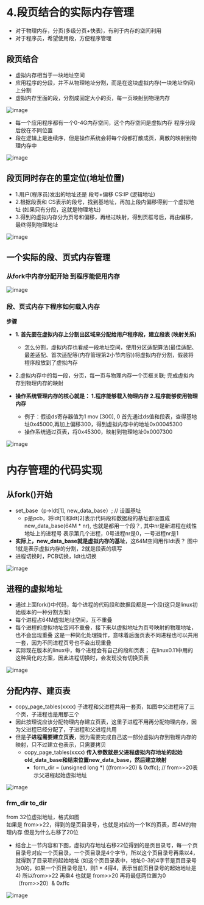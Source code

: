 

# 4.段页结合的实际内存管理

* 对于物理内存，分页(多级分页+快表)，有利于内存的空间利用
* 对于程序员，希望使用段，方便程序管理  

## 段页结合  

* 虚拟内存相当于一块地址空间  
* 应用程序的分段，并不从物理地址分割，而是在这块虚拟内存(一块地址空间)上分割  
* 虚拟内存里面的段，分割成固定大小的页，每一页映射到物理内存

![image](https://user-images.githubusercontent.com/58176267/161668186-49a4f06d-ad8f-4313-a15a-9a376270ce0c.png)

* 每一个应用程序都有一个0-4G内存空间，这个内存空间是虚拟内存  程序分段后放在不同位置  
* 段在逻辑上是连续序，但是操作系统会将每个段都打散成页，离散的映射到物理内存中

![image](https://user-images.githubusercontent.com/58176267/161668764-7b548a09-383d-4537-b38d-ef000b4bbcff.png)

## 段页同时存在的重定位(地址位置)  

* 1.用户(程序员)发出的地址还是  段号+偏移  CS:IP  (逻辑地址)  
* 2.根据段表和 CS表示的段号，找到基地址，再加上段内偏移得到一个虚拟地址 (如果只有分段，这就是物理地址) 
* 3.得到的虚拟内存分为页号和偏移，再经过映射，得到页框号后，再由偏移，最终得到物理地址  

![image](https://user-images.githubusercontent.com/58176267/161670330-7f13e512-2193-4900-a8d9-779ae697e58a.png)



## 一个实际的段、页式内存管理  

### 从fork中内存分配开始  到程序能使用内存  

![image](https://user-images.githubusercontent.com/58176267/161671173-dfc77611-c57d-4c23-80f5-c49352782d3a.png)

### 段、页式内存下程序如何载入内存  

**步骤**
* **1. 首先要在虚拟内存上分割出区域来分配给用户程序段，建立段表 (映射关系)**  
    * 怎么分割，虚拟内存也看成一段地址空间，使用分区适配算法(最佳适配、最差适配、首次适配等(内存管理第2小节内容))将虚拟内存分割，假装将程序段放到了虚拟内存
* 2.虚拟内存中的每一段，分页，每一页与物理内存一个页框关联; 完成虚拟内存到物理内存的映射

* **操作系统管理内存的核心就是： 1.程序能够载入物理内存  2.程序能够使用物理内存**

    * 例子：假设ds寄存器值为1 mov [300], 0  首先通过ds值和段表，查得基地址0x45000,再加上偏移300，得到虚拟内存中的地址0x00045300
    * 操作系统通过页表，将0x45300，映射到物理地址0x0007300
   
![image](https://user-images.githubusercontent.com/58176267/161679251-cdf09a8a-07a0-4c91-991b-05ad63ac0d61.png)

# 内存管理的代码实现  

## 从fork()开始  

* set_base（p->ldt[1], new_data_base）; // 设置基址 
    * p是pcb，将ldt[1]和ldt[2]表示代码段和数据段的基址都设置成new_data_base(64M * nr), 也就是都用一个段？, 其中nr是新进程在线性地址上的进程号  表示第几个进程，0号进程nr是0，一号进程nr是1
* **实际上，new_data_base就是虚拟内存的基址**，这64M空间用作ldt表？  图中1就是表示虚拟内存的分割，2就是段表的填写
* 进程切换时，PCB切换，ldt也切换  

![image](https://user-images.githubusercontent.com/58176267/161682440-30f4ba7b-1c33-4c84-a761-e0ef3a73d1e7.png)

## 进程的虚拟地址  

* 通过上面fork()中代码，每个进程的代码段和数据段都是一个段(这只是linux初始版本的一种分割方案)  
* 每个进程占64M虚拟地址空间，互不重叠  
* 每个进程的虚拟地址空间不重叠，接下来以虚拟地址为页号映射的物理地址，也不会出现重叠    这是一种简化处理操作，意味着后面页表不同进程也可以共用一套，因为不同进程页号也不会出现重叠
* 实际现在版本的linux中，每个进程会有自己的段和页表； 在linux0.11中用的这种简化的方案，因此进程切换时，会发现没有切换页表  
  
  
![image](https://user-images.githubusercontent.com/58176267/161682867-b1ffd8b0-abcc-45da-9cf1-6726fc191368.png)

##  分配内存、建页表  

* copy_page_tables(xxxx)  子进程和父进程共用一套页，如图中父进程用了三个页，子进程也是用那三个  
* 因此按理说应该分配物理内存建立页表，这里子进程不用再分配物理内存，因为父进程已经分配了，子进程和父进程共用  
* 但是**子进程需要建立页表**，因为需要完成自己这一部分虚拟内存到物理内存的映射，只不过建立也表示，只需要拷贝
    * copy_page_tables(xxxx) **传入参数就是父进程虚拟内存地址的起始old_data_base和结束位置new_data_base，然后建立映射**
        * form_dir = (unsigned long *) ((from>>20) & 0xffc);     // from>>20表示父进程起始虚拟地址

![image](https://user-images.githubusercontent.com/58176267/161690781-dba5df7a-103c-4cff-9e93-12281fd8dec0.png)



### frm_dir  to_dir  

from  32位虚拟地址，格式如图  
如果是 from>>22，得到的是页目录号，也就是对应的一个1K的页表，即4M的物理内存  但是为什么右移了20位  

* 结合上一节内容和下图，虚拟内存地址右移22位得到的是页目录号，每一个页目录号对应一个页目录，一个页目录是4个字节，所以这个页目录号再乘以4，就得到了目录项的起始地址  (如这个页目录表中，地址0-3的4字节是页目录号为0的，如果一个页目录号是1，则1 * 4得4，表示当前页目录号的起始地址是4)  所以from>>22 再乘4 也就是 from>>20 再将最低两位置为0 （from>>20）& 0xffc

![image](https://user-images.githubusercontent.com/58176267/161686464-9d6344f5-d621-406a-9a96-dcaf2a714e9b.png)















